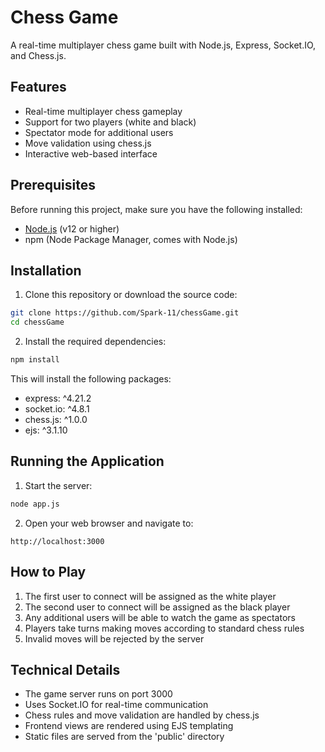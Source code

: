 # Chess Game

A real-time multiplayer chess game built with Node.js, Express, Socket.IO, and Chess.js.

## Features

- Real-time multiplayer chess gameplay
- Support for two players (white and black)
- Spectator mode for additional users
- Move validation using chess.js
- Interactive web-based interface

## Prerequisites

Before running this project, make sure you have the following installed:
- [Node.js](https://nodejs.org/) (v12 or higher)
- npm (Node Package Manager, comes with Node.js)

## Installation

1. Clone this repository or download the source code:
```bash
git clone https://github.com/Spark-11/chessGame.git
cd chessGame
```

2. Install the required dependencies:
```bash
npm install
```

This will install the following packages:
- express: ^4.21.2
- socket.io: ^4.8.1
- chess.js: ^1.0.0
- ejs: ^3.1.10

## Running the Application

1. Start the server:
```bash
node app.js
```

2. Open your web browser and navigate to:
```
http://localhost:3000
```

## How to Play

1. The first user to connect will be assigned as the white player
2. The second user to connect will be assigned as the black player
3. Any additional users will be able to watch the game as spectators
4. Players take turns making moves according to standard chess rules
5. Invalid moves will be rejected by the server

## Technical Details

- The game server runs on port 3000
- Uses Socket.IO for real-time communication
- Chess rules and move validation are handled by chess.js
- Frontend views are rendered using EJS templating
- Static files are served from the 'public' directory
 
